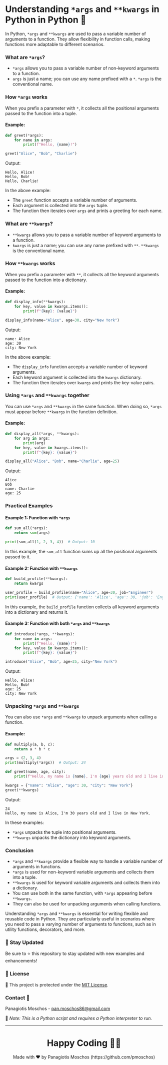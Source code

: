 
# Understanding `*args` and `**kwargs` in Python in Python 🐍

In Python, `*args` and `**kwargs` are used to pass a variable number of arguments to a function. They allow flexibility in function calls, making functions more adaptable to different scenarios.

### What are `*args`?

- `*args` allows you to pass a variable number of non-keyword arguments to a function.
- `args` is just a name; you can use any name prefixed with a `*`. `*args` is the conventional name.

### How `*args` works

When you prefix a parameter with `*`, it collects all the positional arguments passed to the function into a tuple.

#### Example:

```python
def greet(*args):
    for name in args:
        print(f"Hello, {name}!")

greet("Alice", "Bob", "Charlie")
```

Output:
```
Hello, Alice!
Hello, Bob!
Hello, Charlie!
```

In the above example:
- The `greet` function accepts a variable number of arguments.
- Each argument is collected into the `args` tuple.
- The function then iterates over `args` and prints a greeting for each name.

### What are `**kwargs`?

- `**kwargs` allows you to pass a variable number of keyword arguments to a function.
- `kwargs` is just a name; you can use any name prefixed with `**`. `**kwargs` is the conventional name.

### How `**kwargs` works

When you prefix a parameter with `**`, it collects all the keyword arguments passed to the function into a dictionary.

#### Example:

```python
def display_info(**kwargs):
    for key, value in kwargs.items():
        print(f"{key}: {value}")

display_info(name="Alice", age=30, city="New York")
```

Output:
```
name: Alice
age: 30
city: New York
```

In the above example:
- The `display_info` function accepts a variable number of keyword arguments.
- Each keyword argument is collected into the `kwargs` dictionary.
- The function then iterates over `kwargs` and prints the key-value pairs.

### Using `*args` and `**kwargs` together

You can use `*args` and `**kwargs` in the same function. When doing so, `*args` must appear before `**kwargs` in the function definition.

#### Example:

```python
def display_all(*args, **kwargs):
    for arg in args:
        print(arg)
    for key, value in kwargs.items():
        print(f"{key}: {value}")

display_all("Alice", "Bob", name="Charlie", age=25)
```

Output:
```
Alice
Bob
name: Charlie
age: 25
```

### Practical Examples

#### Example 1: Function with `*args`

```python
def sum_all(*args):
    return sum(args)

print(sum_all(1, 2, 3, 4))  # Output: 10
```

In this example, the `sum_all` function sums up all the positional arguments passed to it.

#### Example 2: Function with `**kwargs`

```python
def build_profile(**kwargs):
    return kwargs

user_profile = build_profile(name="Alice", age=30, job="Engineer")
print(user_profile)  # Output: {'name': 'Alice', 'age': 30, 'job': 'Engineer'}
```

In this example, the `build_profile` function collects all keyword arguments into a dictionary and returns it.

#### Example 3: Function with both `*args` and `**kwargs`

```python
def introduce(*args, **kwargs):
    for name in args:
        print(f"Hello, {name}!")
    for key, value in kwargs.items():
        print(f"{key}: {value}")

introduce("Alice", "Bob", age=25, city="New York")
```

Output:
```
Hello, Alice!
Hello, Bob!
age: 25
city: New York
```

### Unpacking `*args` and `**kwargs`

You can also use `*args` and `**kwargs` to unpack arguments when calling a function.

#### Example:

```python
def multiply(a, b, c):
    return a * b * c

args = (2, 3, 4)
print(multiply(*args))  # Output: 24

def greet(name, age, city):
    print(f"Hello, my name is {name}, I'm {age} years old and I live in {city}.")

kwargs = {"name": "Alice", "age": 30, "city": "New York"}
greet(**kwargs)
```

Output:
```
24
Hello, my name is Alice, I'm 30 years old and I live in New York.
```

In these examples:
- `*args` unpacks the tuple into positional arguments.
- `**kwargs` unpacks the dictionary into keyword arguments.

### Conclusion

- `*args` and `**kwargs` provide a flexible way to handle a variable number of arguments in functions.
- `*args` is used for non-keyword variable arguments and collects them into a tuple.
- `**kwargs` is used for keyword variable arguments and collects them into a dictionary.
- You can use both in the same function, with `*args` appearing before `**kwargs`.
- They can also be used for unpacking arguments when calling functions.

Understanding `*args` and `**kwargs` is essential for writing flexible and reusable code in Python. They are particularly useful in scenarios where you need to pass a varying number of arguments to functions, such as in utility functions, decorators, and more.


### 📢 Stay Updated

Be sure to ⭐ this repository to stay updated with new examples and enhancements!

### 📄 License
🔐 This project is protected under the [MIT License](https://mit-license.org/).

### Contact 📧
Panagiotis Moschos - pan.moschos86@gmail.com

🔗 *Note: This is a Python script and requires a Python interpreter to run.*

---
<h1 align=center>Happy Coding 👨‍💻 </h1>

<p align="center">
  Made with ❤️ by Panagiotis Moschos (https://github.com/pmoschos)
</p>